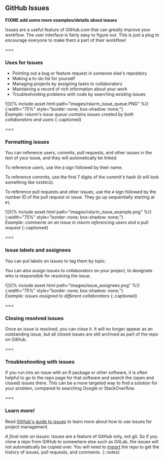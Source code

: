 ---
---

## GitHub Issues

**FIXME add some more examples/details about issues**

Issues are a useful feature of GitHub.com that can greatly improve your workflow. 
The user interface is fairly easy to figure out. 
This is just a plug to encourage everyone to make them a part of their workflow!

===

### Uses for Issues

- Pointing out a bug or feature request in someone else's repository
- Making a to-do list for yourself
- Managing projects by assigning tasks to collaborators
- Maintaining a record of rich information about your work
- Troubleshooting problems with code by searching existing issues

![]({% include asset.html path="images/rslurm_issue_queue.PNG" %}){:width="75%" style="border: none; box-shadow: none;"}  
*Example: rslurm's issue queue contains issues created by both collaborators and users*
{:.captioned}

===

### Formatting issues

You can reference users, commits, pull requests, and other issues in the text of your issue, and they will automatically be linked.

To reference users, use the `@` sign followed by their name.

To reference commits, use the first 7 digits of the commit's hash (it will look something like `5d1001b`).

To reference pull requests and other issues, use the `#` sign followed by the number ID of the pull request or issue. They go up sequentially starting at `#1`.

![]({% include asset.html path="images/rslurm_issue_example.png" %}){:width="75%" style="border: none; box-shadow: none;"}  
*Example: comments on an issue in rslurm referencing users and a pull request*
{:.captioned}

===

### Issue labels and assignees

You can put labels on issues to tag them by topic. 

You can also assign issues to collaborators on your project, to designate who is responsible for resolving the issue.

![]({% include asset.html path="images/issue_assignees.png" %}){:width="75%" style="border: none; box-shadow: none;"}  
*Example: issues assigned to different collaborators*
{:.captioned}

===

### Closing resolved issues

Once an issue is resolved, you can close it. It will no longer appear as an outstanding issue, but all 
closed issues are still archived as part of the repo on GitHub.

===

### Troubleshooting with issues

If you run into an issue with an R package or other software, it is often helpful to go to the 
repo page for that software and search the (open and closed) issues there. This can be a more
targeted way to find a solution for your problem, compared to searching Google or StackOverflow.

===

### Learn more!

Read [GitHub's guide to issues](https://guides.github.com/features/issues/) to learn more about how
to use issues for project management.

*A final note on issues*: Issues are a feature of GitHub only, not git. So if you clone a repo from GitHub to somewhere
else such as GitLab, the issues will not automatically be copied over. You will need to 
[import](https://docs.gitlab.com/ee/user/project/import/github.html) the repo to get the history of
issues, pull requests, and comments.
{:.notes}
